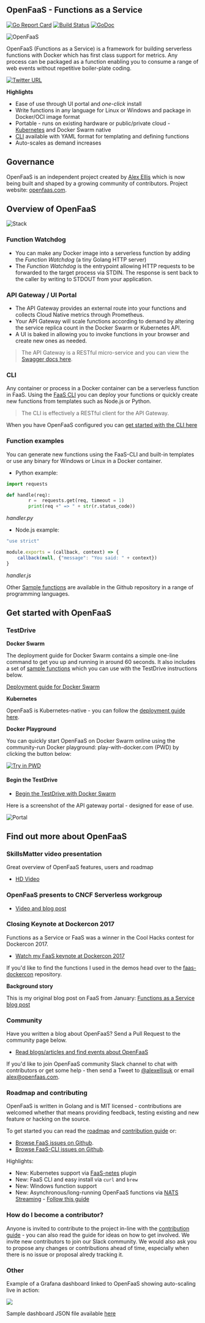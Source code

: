 ## OpenFaaS - Functions as a Service

[![Go Report Card](https://goreportcard.com/badge/github.com/openfaas/faas)](https://goreportcard.com/report/github.com/openfaas/faas) [![Build
Status](https://travis-ci.org/openfaas/faas.svg?branch=master)](https://travis-ci.org/openfaas/faas) [![GoDoc](https://godoc.org/github.com/openfaas/faas?status.svg)](https://godoc.org/github.com/openfaas/faas)

![OpenFaaS](https://blog.alexellis.io/content/images/2017/08/faas_side.png)

OpenFaaS (Functions as a Service) is a framework for building serverless functions with Docker which has first class support for metrics. Any process can be packaged as a function enabling you to consume a range of web events without repetitive boiler-plate coding.

[![Twitter URL](https://img.shields.io/twitter/url/https/twitter.com/fold_left.svg?style=social&label=Follow%20%40open_faas)](https://twitter.com/open_faas)

**Highlights**

* Ease of use through UI portal and *one-click* install
* Write functions in any language for Linux or Windows and package in Docker/OCI image format
* Portable - runs on existing hardware or public/private cloud - [Kubernetes](https://github.com/openfaas/faas-netes) and Docker Swarm native
* [CLI](http://github.com/openfaas/faas-cli) available with YAML format for templating and defining functions
* Auto-scales as demand increases

## Governance

OpenFaaS is an independent project created by [Alex Ellis](https://www.alexellis.io) which is now being built and shaped by a growing community of contributors. Project website: [openfaas.com](https://www.openfaas.com).

## Overview of OpenFaaS

![Stack](https://pbs.twimg.com/media/DFrkF4NXoAAJwN2.jpg)

### Function Watchdog

* You can make any Docker image into a serverless function by adding the *Function Watchdog* (a tiny Golang HTTP server)
* The *Function Watchdog* is the entrypoint allowing HTTP requests to be forwarded to the target process via STDIN. The response is sent back to the caller by writing to STDOUT from your application.

### API Gateway / UI Portal

* The API Gateway provides an external route into your functions and collects Cloud Native metrics through Prometheus.
* Your API Gateway will scale functions according to demand by altering the service replica count in the Docker Swarm or Kubernetes API.
* A UI is baked in allowing you to invoke functions in your browser and create new ones as needed.

> The API Gateway is a RESTful micro-service and you can view the [Swagger docs here](https://github.com/openfaas/faas/tree/master/api-docs).

### CLI

Any container or process in a Docker container can be a serverless function in FaaS. Using the [FaaS CLI](http://github.com/openfaas/faas-cli) you can deploy your functions or quickly create new functions from templates such as Node.js or Python.

> The CLI is effectively a RESTful client for the API Gateway.

When you have OpenFaaS configured you can [get started with the CLI here](https://blog.alexellis.io/quickstart-openfaas-cli/)

### Function examples

You can generate new functions using the FaaS-CLI and built-in templates or use any binary for Windows or Linux in a Docker container.

* Python example:

```python
import requests

def handle(req):
        r =  requests.get(req, timeout = 1)
        print(req +" => " + str(r.status_code))
```
*handler.py*

* Node.js example:

```js
"use strict"

module.exports = (callback, context) => {
    callback(null, {"message": "You said: " + context})
}
```
*handler.js*

Other [Sample functions](https://github.com/openfaas/faas/tree/master/sample-functions) are available in the Github repository in a range of programming languages.

## Get started with OpenFaaS

### TestDrive

**Docker Swarm**

The deployment guide for Docker Swarm contains a simple one-line command to get you up and running in around 60 seconds. It also includes a set of [sample functions](https://github.com/openfaas/faas/tree/master/sample-functions) which you can use with the TestDrive instructions below.

[Deployment guide for Docker Swarm](https://github.com/openfaas/faas/blob/master/guide/deployment_swarm.md)

**Kubernetes**

OpenFaaS is Kubernetes-native - you can follow the [deployment guide here](https://github.com/openfaas/faas/blob/master/guide/deployment_k8s.md).

**Docker Playground**

You can quickly start OpenFaaS on Docker Swarm online using the community-run Docker playground: play-with-docker.com (PWD) by clicking the button below:

[![Try in PWD](https://cdn.rawgit.com/play-with-docker/stacks/cff22438/assets/images/button.png)](http://play-with-docker.com?stack=https://raw.githubusercontent.com/openfaas/faas/master/docker-compose.yml&stack_name=func)

#### Begin the TestDrive

* [Begin the TestDrive with Docker Swarm](https://github.com/openfaas/faas/blob/master/TestDrive.md)

Here is a screenshot of the API gateway portal - designed for ease of use.

![Portal](https://pbs.twimg.com/media/C7bkpZbWwAAnKsx.jpg)

## Find out more about OpenFaaS

### SkillsMatter video presentation

Great overview of OpenFaaS features, users and roadmap

* [HD Video](https://skillsmatter.com/skillscasts/10813-faas-and-furious-0-to-serverless-in-60-seconds-anywhere)

### OpenFaaS presents to CNCF Serverless workgroup

* [Video and blog post](https://blog.alexellis.io/openfaas-cncf-workgroup/)

### Closing Keynote at Dockercon 2017

Functions as a Service or FaaS was a winner in the Cool Hacks contest for Dockercon 2017.

* [Watch my FaaS keynote at Dockercon 2017](https://blog.docker.com/2017/04/dockercon-2017-mobys-cool-hack-sessions/)

If you'd like to find the functions I used in the demos head over to the [faas-dockercon](https://github.com/alexellis/faas-dockercon/) repository.

**Background story**

This is my original blog post on FaaS from January: [Functions as a Service blog post](http://blog.alexellis.io/functions-as-a-service/)

### Community

Have you written a blog about OpenFaaS? Send a Pull Request to the community page below.

* [Read blogs/articles and find events about OpenFaaS](https://github.com/openfaas/faas/blob/master/community.md)

If you'd like to join OpenFaaS community Slack channel to chat with contributors or get some help - then send a Tweet to [@alexellisuk](https://twitter.com/alexellisuk/) or email alex@openfaas.com.

### Roadmap and contributing

OpenFaaS is written in Golang and is MIT licensed - contributions are welcomed whether that means providing feedback, testing existing and new feature or hacking on the source.

To get started you can read the [roadmap](https://github.com/openfaas/faas/blob/master/ROADMAP.md) and [contribution guide](https://github.com/openfaas/faas/blob/master/CONTRIBUTING.md) or:

* [Browse FaaS issues on Github](https://github.com/openfaas/faas/issues).
* [Browse FaaS-CLI issues on Github](https://github.com/openfaas/faas-cli/issues).

Highlights:

* New: Kubernetes support via [FaaS-netes](https://github.com/openfaas/faas-netes) plugin
* New: FaaS CLI and easy install via `curl` and `brew`
* New: Windows function support
* New: Asynchronous/long-running OpenFaaS functions via [NATS Streaming](https://nats.io/documentation/streaming/nats-streaming-intro/) - [Follow this guide](https://github.com/openfaas/faas/blob/master/guide/asynchronous.md)

### How do I become a contributor?

Anyone is invited to contribute to the project in-line with the [contribution guide](https://github.com/openfaas/faas/blob/master/CONTRIBUTING.md) - you can also read the guide for ideas on how to get involved. We invite new contributors to join our Slack community. We would also ask you to propose any changes or contributions ahead of time, especially when there is no issue or proposal alredy tracking it.

### Other

Example of a Grafana dashboard linked to OpenFaaS showing auto-scaling live in action:

![](https://pbs.twimg.com/media/C9caE6CXUAAX_64.jpg:large)

Sample dashboard JSON file available [here](https://github.com/openfaas/faas/blob/master/contrib/grafana.json)
